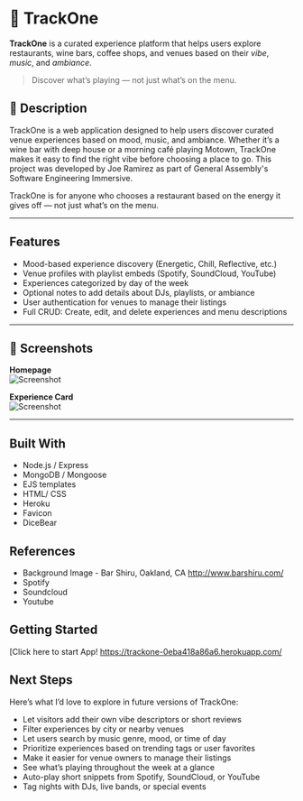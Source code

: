 # 🎵 TrackOne

**TrackOne** is a curated experience platform that helps users explore restaurants, wine bars, coffee shops, and venues based on their _vibe_, _music_, and _ambiance_.

> Discover what’s playing — not just what’s on the menu.

## 🚀 Description

TrackOne is a web application designed to help users discover curated venue experiences based on mood, music, and ambiance. Whether it’s a wine bar with deep house or a morning café playing Motown, TrackOne makes it easy to find the right vibe before choosing a place to go. This project was developed by Joe Ramirez as part of General Assembly's Software Engineering Immersive.

TrackOne is for anyone who chooses a restaurant based on the energy it gives off — not just what’s on the menu.

---

## Features

- Mood-based experience discovery (Energetic, Chill, Reflective, etc.)
- Venue profiles with playlist embeds (Spotify, SoundCloud, YouTube)
- Experiences categorized by day of the week
- Optional notes to add details about DJs, playlists, or ambiance
- User authentication for venues to manage their listings
- Full CRUD: Create, edit, and delete experiences and menu descriptions

---

## 📸 Screenshots

**Homepage**  
<img src="https://imgur.com/xsmouCs.png" alt="Screenshot">

**Experience Card**  
<img src="https://imgur.com/S7BO4CL.png" alt="Screenshot">

---

## Built With

- Node.js / Express
- MongoDB / Mongoose
- EJS templates
- HTML/ CSS
- Heroku
- Favicon
- DiceBear

## References

- Background Image - Bar Shiru, Oakland, CA http://www.barshiru.com/
- Spotify
- Soundcloud
- Youtube

## Getting Started

[Click here to start App! https://trackone-0eba418a86a6.herokuapp.com/

## Next Steps

Here’s what I’d love to explore in future versions of TrackOne:

- Let visitors add their own vibe descriptors or short reviews
- Filter experiences by city or nearby venues
- Let users search by music genre, mood, or time of day
- Prioritize experiences based on trending tags or user favorites
- Make it easier for venue owners to manage their listings
- See what’s playing throughout the week at a glance
- Auto-play short snippets from Spotify, SoundCloud, or YouTube
- Tag nights with DJs, live bands, or special events

